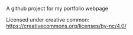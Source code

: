 A github project for my portfolio webpage

Licensed under creative common:
https://creativecommons.org/licenses/by-nc/4.0/
